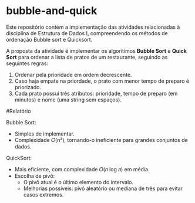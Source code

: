 # bubble-and-quick

Este repositório contém a implementação das atividades relacionadas à disciplina de Estrutura de Dados I, compreendendo os métodos de ordenação Bubble sort e Quicksort.

A proposta da atividade é implementar os algorítimos **Bubble Sort** e **Quick Sort** para ordenar a lista de pratos de um restaurante, seguindo as seguintes regras:

1. Ordenar pela prioridade em ordem decrescente.
2. Caso haja empate na priordade, o prato com menor tempo de preparo é priorizado.
3. Cada prato possui três atributos: prioridade, tempo de preparo (em minutos) e nome (uma string sem espaços).


#Relatório

Bubble Sort:

* Simples de implementar.
* Complexidade 𝑂(n²), tornando-o ineficiente para grandes conjuntos de dados.

QuickSort:

* Mais eficiente, com complexidade 𝑂(𝑛 log 𝑛) em média.
* Escolha de pivô:
  * O pivô atual é o último elemento do intervalo.
  * Melhorias possíveis: pivô aleatório ou mediana de três para evitar casos extremos.
